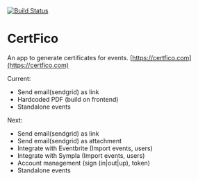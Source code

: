 [![Build Status](https://travis-ci.org/raelmax/certfico.svg?branch=master)](https://travis-ci.org/raelmax/certfico)

# CertFico
An app to generate certificates for events. [https://certfico.com](https://certfico.com)

Current:
- Send email(sendgrid) as link
- Hardcoded PDF (build on frontend)
- Standalone events


Next:
- Send email(sendgrid) as link
- Send email(sendgrid) as attachment
- Integrate with Eventbrite (Import events, users)
- Integrate with Sympla (Import events, users)
- Account management (sign (in|out|up), token)
- Standalone events